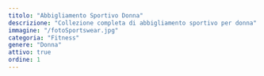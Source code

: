 ```yaml
---
titolo: "Abbigliamento Sportivo Donna"
descrizione: "Collezione completa di abbigliamento sportivo per donna"
immagine: "/fotoSportswear.jpg"
categoria: "Fitness"
genere: "Donna"
attivo: true
ordine: 1
---
```

